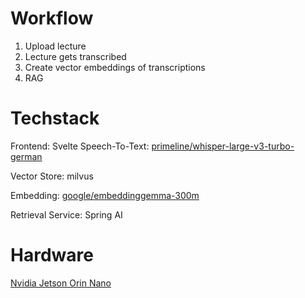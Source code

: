 # Workflow

1. Upload lecture
2. Lecture gets transcribed
3. Create vector embeddings of transcriptions
4. RAG

# Techstack
Frontend: Svelte
Speech-To-Text: [primeline/whisper-large-v3-turbo-german](https://huggingface.co/primeline/whisper-large-v3-german)

Vector Store: milvus

Embedding: [google/embeddinggemma-300m](https://huggingface.co/google/embeddinggemma-300m)

Retrieval Service: Spring AI

# Hardware
[Nvidia Jetson Orin Nano](https://www.nvidia.com/de-de/autonomous-machines/embedded-systems/jetson-orin/nano-super-developer-kit/)
